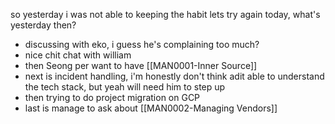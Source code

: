 so yesterday i was not able to keeping the habit lets try again today, what's yesterday then?
- discussing with eko, i guess he's complaining too much?
- nice chit chat with william
- then Seong per want to have [[MAN0001-Inner Source]]
- next is incident handling, i'm honestly don't think adit able to understand the tech stack, but yeah will need him to step up
- then trying to do project migration on GCP
- last is manage to ask about [[MAN0002-Managing Vendors]]